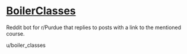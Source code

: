 # [BoilerClasses](https://www.boilerclasses.com/)

Reddit bot for r/Purdue that replies to posts with a link to the mentioned course.

u/boiler_classes